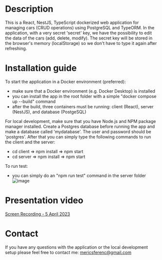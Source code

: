 # Description

This is a React, NestJS, TypeScript dockerized web application for managing cars (CRUD operations) using PostgreSQL and TypeORM.
In the application, with a very secret 'secret' key, we have the possibility to edit the data of the cars (add, delete, modify).
The secret key will be stored in the browser's memory (localStorage) so we don't have to type it again after refreshing.


# Installation guide

To start the application in a Docker environment (preferred): 
- make sure that a Docker environment (e.g. Docker Desktop) is installed
- you can install the app in the root folder with a simple "docker compose up --build" command
- after the build, three containers must be running: client (React), server (NestJS), and database (PostgeSQL)

For local development, make sure that you have Node.js and NPM package manager installed.
Create a Postgres database before running the app and make a database called 'mydatabase'. The user and password should be 'postgres'.
After that you can simply type the following commands to run the client and the server:
- cd client => npm install => npm start
- cd server => npm install => npm start 

To run test:
- you can simply do an "npm run test" command in the server folder
![image](https://user-images.githubusercontent.com/78168280/229990807-6b7ca141-b7f0-4388-b314-cfe55c5e97e8.png)


# Presentation video

[Screen Recording - 5 April 2023](https://user-images.githubusercontent.com/78168280/229947485-23caba3c-5e5c-42b2-84ea-a9e72976d485.gif)

# Contact

If you have any questions with the application or the local development setup please feel free to contact me: mericsferenc@gmail.com

